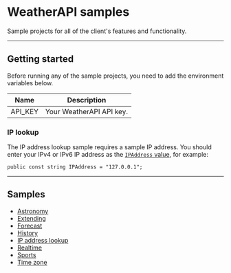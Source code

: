 # WeatherAPI samples

Sample projects for all of the client's features and functionality.

---

## Getting started

Before running any of the sample projects, you need to add the environment variables below.

| Name | Description |
| ----- | ----- |
| API_KEY | Your WeatherAPI API key. |

### IP lookup

The IP address lookup sample requires a sample IP address. You should enter your IPv4 or IPv6 IP address as the [`IPAddress` value](https://github.com/lewisbennett/weatherapi-Net-Standard/blob/master/Samples/Sample.IPLookup/Program.cs#L9), for example:

```
public const string IPAddress = "127.0.0.1";
```

---

## Samples

* [Astronomy](https://github.com/lewisbennett/weatherapi-Net-Standard/tree/master/Samples/Sample.Astronomy)
* [Extending](https://github.com/lewisbennett/weatherapi-Net-Standard/tree/master/Samples/Sample.Extending)
* [Forecast](https://github.com/lewisbennett/weatherapi-Net-Standard/tree/master/Samples/Sample.Forecast)
* [History](https://github.com/lewisbennett/weatherapi-Net-Standard/tree/master/Samples/Sample.History)
* [IP address lookup](https://github.com/lewisbennett/weatherapi-Net-Standard/tree/master/Samples/Sample.IPLookup)
* [Realtime](https://github.com/lewisbennett/weatherapi-Net-Standard/tree/master/Samples/Sample.Realtime)
* [Sports](https://github.com/lewisbennett/weatherapi-Net-Standard/tree/master/Samples/Sample.Sports)
* [Time zone](https://github.com/lewisbennett/weatherapi-Net-Standard/tree/master/Samples/Sample.TimeZone)
